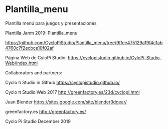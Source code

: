 # Plantilla_menu
Plantilla menú para juegos y presentaciones

Plantilla Janm 2019:  Plantilla_menu


https://github.com/CycloPiStudio/Plantilla_menu/tree/9ffee475129a19f4c1ab4760c7f2ecbce10f02af







Página Web de CyloPi Studio: https://cyclopistudio.github.io/CyloPi-Studio-Web/index.html

Collaborators and partners:

Cyclo π Studio in Github https://cyclopistudio.github.io/

Cyclo π Studio Web 2017 http://greenfactory.es/23d/cyclopi.html

Juan Blender https://sites.google.com/site/blender3dgear/

greenfactory.es http://greenfactory.es/

Cyclo Pi Studio December 2019
